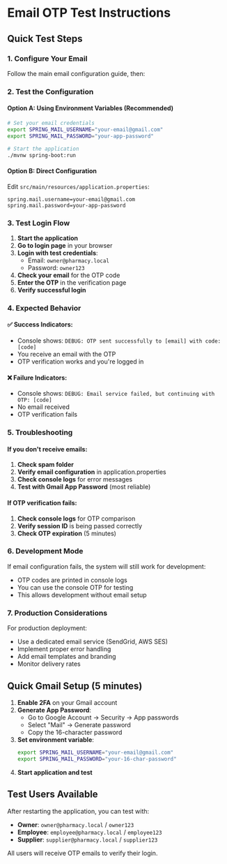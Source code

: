 # Email OTP Test Instructions

## Quick Test Steps

### 1. Configure Your Email
Follow the main email configuration guide, then:

### 2. Test the Configuration

#### Option A: Using Environment Variables (Recommended)
```bash
# Set your email credentials
export SPRING_MAIL_USERNAME="your-email@gmail.com"
export SPRING_MAIL_PASSWORD="your-app-password"

# Start the application
./mvnw spring-boot:run
```

#### Option B: Direct Configuration
Edit `src/main/resources/application.properties`:
```properties
spring.mail.username=your-email@gmail.com
spring.mail.password=your-app-password
```

### 3. Test Login Flow

1. **Start the application**
2. **Go to login page** in your browser
3. **Login with test credentials**:
   - Email: `owner@pharmacy.local`
   - Password: `owner123`
4. **Check your email** for the OTP code
5. **Enter the OTP** in the verification page
6. **Verify successful login**

### 4. Expected Behavior

#### ✅ Success Indicators:
- Console shows: `DEBUG: OTP sent successfully to [email] with code: [code]`
- You receive an email with the OTP
- OTP verification works and you're logged in

#### ❌ Failure Indicators:
- Console shows: `DEBUG: Email service failed, but continuing with OTP: [code]`
- No email received
- OTP verification fails

### 5. Troubleshooting

#### If you don't receive emails:
1. **Check spam folder**
2. **Verify email configuration** in application.properties
3. **Check console logs** for error messages
4. **Test with Gmail App Password** (most reliable)

#### If OTP verification fails:
1. **Check console logs** for OTP comparison
2. **Verify session ID** is being passed correctly
3. **Check OTP expiration** (5 minutes)

### 6. Development Mode

If email configuration fails, the system will still work for development:
- OTP codes are printed in console logs
- You can use the console OTP for testing
- This allows development without email setup

### 7. Production Considerations

For production deployment:
- Use a dedicated email service (SendGrid, AWS SES)
- Implement proper error handling
- Add email templates and branding
- Monitor delivery rates

## Quick Gmail Setup (5 minutes)

1. **Enable 2FA** on your Gmail account
2. **Generate App Password**:
   - Go to Google Account → Security → App passwords
   - Select "Mail" → Generate password
   - Copy the 16-character password
3. **Set environment variable**:
   ```bash
   export SPRING_MAIL_USERNAME="your-email@gmail.com"
   export SPRING_MAIL_PASSWORD="your-16-char-password"
   ```
4. **Start application and test**

## Test Users Available

After restarting the application, you can test with:

- **Owner**: `owner@pharmacy.local` / `owner123`
- **Employee**: `employee@pharmacy.local` / `employee123`  
- **Supplier**: `supplier@pharmacy.local` / `supplier123`

All users will receive OTP emails to verify their login.

